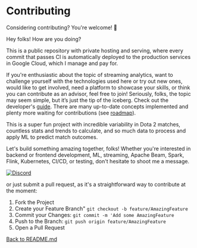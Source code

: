 # Contributing

Considering contributing? You're welcome! 🤗

Hey folks! How are you doing?

This is a public repository with private hosting and serving, where every 
commit that passes CI is automatically deployed to the production services 
in Google Cloud, which I manage and pay for.

If you're enthusiastic about the topic of streaming analytics, want to challenge 
yourself with the technologies used here or try out new ones, would like to 
get involved, need a platform to showcase your skills, or think you can 
contribute as an advisor, feel free to join! Seriously, folks, the topic may 
seem simple, but it’s just the tip of the iceberg. Check out the developer's 
[guide](DEVELOPERS.md). There are many up-to-date concepts implemented and plenty more 
waiting for contributions (see [roadmap](ROADMAP.md)).

This is a super fun project with incredible variability in Dota 2 matches, countless stats 
and trends to calculate, and so much data to process and apply ML to predict 
match outcomes.

Let's build something amazing together, folks! Whether you're interested in 
backend or frontend development, ML, streaming, Apache Beam, Spark, 
Flink, Kubernetes, CI/CD, or testing, don't hesitate to shoot me a message.

[![Discord][discord]][discord-url]

or just submit a pull request, as it's a straightforward way to contribute 
at the moment:

1. Fork the Project
2. Create your Feature Branch" ```git checkout -b feature/AmazingFeature```
3. Commit your Changes: ```git commit -m 'Add some AmazingFeature```
4. Push to the Branch: ```git push origin feature/AmazingFeature```
5. Open a Pull Request

[Back to README.md](README.md)

[discord]: https://img.shields.io/badge/Discord-5865F2?style=for-the-badge&logo=discord&logoColor=white
[discord-url]: https://discord.gg/ZhWZV6HN

